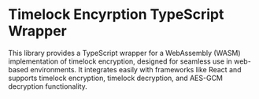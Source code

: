 # Timelock Encyrption TypeScript Wrapper

This library provides a TypeScript wrapper for a WebAssembly (WASM) implementation of timelock encryption, designed for seamless use in web-based environments. It integrates easily with frameworks like React and supports timelock encryption, timelock decryption, and AES-GCM decryption functionality.
